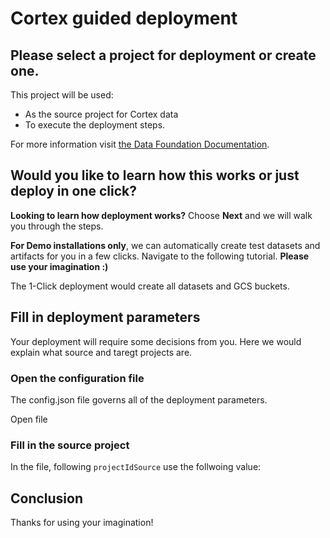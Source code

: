 # Cortex guided deployment
<walkthrough-tutorial-duration duration="30min"></walkthrough-tutorial-duration>

## Please select a project for deployment or create one.

This project will be used:
-   As the source project for Cortex data 
-   To execute the deployment steps. 

For more information visit [the Data Foundation Documentation](https://github.com/GoogleCloudPlatform/cortex-data-foundation#gather-the-parameters-for-deployment).

<walkthrough-project-setup></walkthrough-project-setup>

## Would you like to learn how this works or just deploy in one click?

**Looking to learn how deployment works?** Choose **Next** and we will walk you through the steps.

**For Demo installations only**, we can automatically create test datasets and artifacts for you in a few clicks. Navigate to the following tutorial. <walkthrough-load-tutorial-url tutorialId="TUTORIAL_ID">**Please use your imagination :)**</walkthrough-load-tutorial-url>

<walkthrough-footnote>The 1-Click deployment would create all datasets and GCS buckets. </walkthrough-footnote>

## Fill in deployment parameters

Your deployment will require some decisions from you. Here we would explain what source and taregt projects are.

### Open the configuration file

The config.json file governs all of the deployment parameters. 

<walkthrough-editor-open-file filePath="./deploy-1-cortex/config/config.json"> Open file</walkthrough-editor-open-file>

### Fill in the source project 

In the file, following `projectIdSource` use the follwoing value:

 _<walkthrough-project-name/>_ 

## Conclusion

Thanks for using your imagination! 

<walkthrough-conclusion-trophy></walkthrough-conclusion-trophy>
